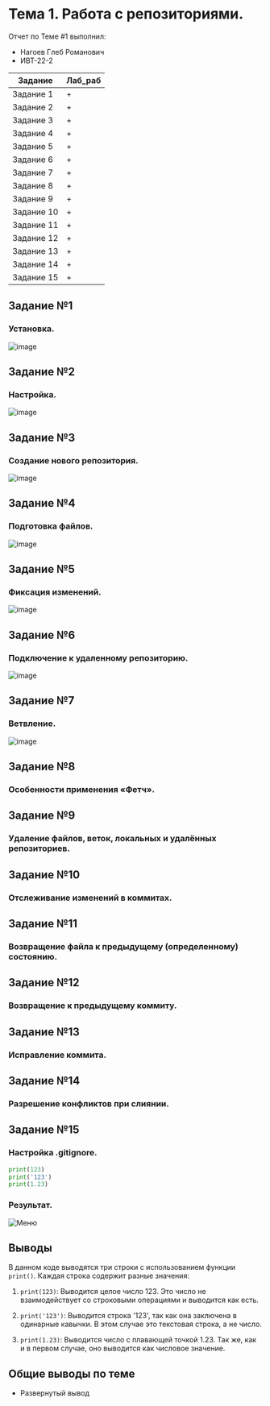 # Тема 1. Работа с репозиториями.
Отчет по Теме #1 выполнил:
- Нагоев Глеб Романович
- ИВТ-22-2

| Задание | Лаб_раб |
| ------ | ------ |
| Задание 1 | + |
| Задание 2 | + |
| Задание 3 | + |
| Задание 4 | + |
| Задание 5 | + |
| Задание 6 | + |
| Задание 7 | + |
| Задание 8 | + |
| Задание 9 | + |
| Задание 10 | + |
| Задание 11 | + |
| Задание 12 | + |
| Задание 13 | + |
| Задание 14 | + |
| Задание 15 | + |



## Задание №1
### Установка. 
![image](https://github.com/user-attachments/assets/e3ed55ed-8c68-4966-8807-b0e2c2aa7b6f)



## Задание №2
### Настройка.  
![image](https://github.com/user-attachments/assets/da787ea0-f8c2-4472-90e9-519995833675)

## Задание №3
### Создание нового репозитория. 
![image](https://github.com/user-attachments/assets/692bbad7-c8b6-4900-aae4-dac9d2df5c04)

## Задание №4
### Подготовка файлов. 
![image](https://github.com/user-attachments/assets/c82f69d6-5e03-476f-bc7c-a3c3397f88af)

## Задание №5
### Фиксация изменений. 
![image](https://github.com/user-attachments/assets/b6f07d28-b3a6-4540-86d8-8772414617a2)

## Задание №6
### Подключение к удаленному репозиторию. 
![image](https://github.com/user-attachments/assets/864882af-ca10-4c30-bde6-f40fb3a712b4)

## Задание №7
### Ветвление.
 ![image](https://github.com/user-attachments/assets/22dc9296-0f67-47f5-9894-fad8513e86b1)

## Задание №8
### Особенности применения «Фетч».
## Задание №9
### Удаление файлов, веток, локальных и удалённых репозиториев.
## Задание №10
### Отслеживание изменений в коммитах.
## Задание №11
###  Возвращение файла к предыдущему (определенному) состоянию.
## Задание №12
### Возвращение к предыдущему коммиту.
## Задание №13
### Исправление коммита.
## Задание №14
### Разрешение конфликтов при слиянии.
## Задание №15
### Настройка .gitignore.

```python
print(123)
print('123')
print(1.23)
```
### Результат.
![Меню](https://github.com/vnika2003/Software_Engineering/blob/Тема_2/pic/Lab2_1.png)

## Выводы

В данном коде выводятся три строки с использованием функции `print()`. Каждая строка содержит разные значения:

1. `print(123)`: Выводится целое число 123. Это число не взаимодействует со строковыми операциями и выводится как есть.

2. `print('123')`: Выводится строка '123', так как она заключена в одинарные кавычки. В этом случае это текстовая строка, а не число.

3. `print(1.23)`: Выводится число с плавающей точкой 1.23. Так же, как и в первом случае, оно выводится как числовое значение.

## Общие выводы по теме
- Развернутый вывод
